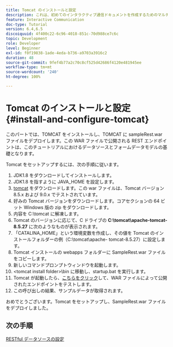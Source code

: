 ```yaml
---
title: Tomcat のインストールと設定
description: これは、初めてのインタラクティブ通信ドキュメントを作成するためのマルチステップチュートリアルの第 1 部です。このパートでは、TOMCAT をインストールし、TOMCAT に sampleRest.war ファイルをデプロイします。
feature: Interactive Communication
doc-type: Tutorial
version: 6.4,6.5
discoiquuid: 4f400c22-6c96-4018-851c-70d988ce7c6c
topic: Development
role: Developer
level: Beginner
exl-id: f0f19838-1ade-4eda-b736-a9703a3916c2
duration: 48
source-git-commit: 9fef4b77a2c70c8cf525d42686f4120e481945ee
workflow-type: tm+mt
source-wordcount: '240'
ht-degree: 100%

---
```


# Tomcat のインストールと設定 {#install-and-configure-tomcat}

このパートでは、TOMCAT をインストールし、TOMCAT に sampleRest.war ファイルをデプロイします。この WAR ファイルで公開される REST エンドポイントは、このチュートリアルにおけるデータソースとフォームデータモデルの基礎となります。

Tomcat をセットアップするには、次の手順に従います。

1. JDK1.8 をダウンロードしてインストールします。
2. JDK1.8 を指すように JAVA_HOME を設定します。
3. [tomcat](https://tomcat.apache.org/) をダウンロードします。この war ファイルは、Tomcat バージョン 8.5.x および 9.0.x でテストされています。
4. 好みの Tomcat バージョンをダウンロードします。コアセクションの 64 ビット Windows 版の zip をダウンロードします。
5. 内容を C:\tomcat に解凍します。
6. Tomcat のバージョンに応じて、C ドライブの **C:\tomcat\apache-tomcat-8.5.27** に次のようなものが表示されます。
7. 「CATALINA_HOME」という環境変数を作成し、その値を Tomcat のインストールフォルダーの例（C:\tomcat\apache- tomcat-8.5.27）に設定します。
8. Tomcat インストールの webapps フォルダーに SampleRest.war ファイルをコピーします。
9. 新しいコマンドプロンプトウィンドウを起動します。
10. &lt;tomcat install folder>\bin に移動し、startup.bat を実行します。
11. Tomcat が起動したら、[こちらをクリック](http://localhost:8080/SampleRest/webapi/getStatement/9586)して、WAR ファイルによって公開されたエンドポイントをテストします。
12. この呼び出しの結果、サンプルデータが取得されます。

おめでとうございます。Tomcat をセットアップし、SampleRest.war ファイルをデプロイしました。

## 次の手順

[RESTful データソースの設定](./parttwo.md)
